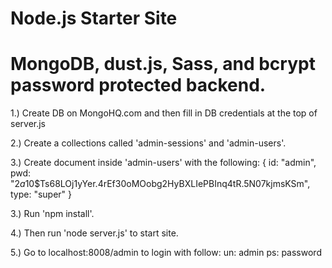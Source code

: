 Node.js Starter Site
==========

MongoDB, dust.js, Sass, and bcrypt password protected backend.
==========

1.)   Create DB on MongoHQ.com and then fill in DB credentials at the top of server.js

2.)   Create a collections called 'admin-sessions' and 'admin-users'.

3.)   Create document inside 'admin-users' with the following:
		{
		  id: "admin",
		  pwd: "$2a$10$Ts68LOj1yYer.4rEf30oMOobg2HyBXLIePBInq4tR.5N07kjmsKSm",
		  type: "super"
		}

3.)   Run 'npm install'.

4.)   Then run 'node server.js' to start site.

5.)   Go to localhost:8008/admin to login with follow:
		un:	admin
		ps: password